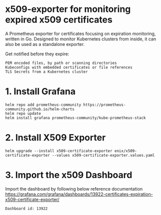 # x509-exporter for monitoring expired x509 certificates  

A Prometheus exporter for certificates focusing on expiration monitoring, written in Go. Designed to monitor Kubernetes clusters from inside, it can also be used as a standalone exporter.

Get notified before they expire:

    PEM encoded files, by path or scanning directories
    Kubeconfigs with embedded certificates or file references
    TLS Secrets from a Kubernetes cluster

# 1. Install Grafana  

    helm repo add prometheus-community https://prometheus-community.github.io/helm-charts
    helm repo update
    helm install grafana prometheus-community/kube-prometheus-stack


# 2. Install X509 Exporter  

    helm upgrade --install x509-certificate-exporter enix/x509-certificate-exporter --values x509-certificate-exporter.values.yaml

# 3. Import the x509 Dashboard  

Import the dashboard by following below reference documentation
    https://grafana.com/grafana/dashboards/13922-certificates-expiration-x509-certificate-exporter/

    Dashboard id: 13922